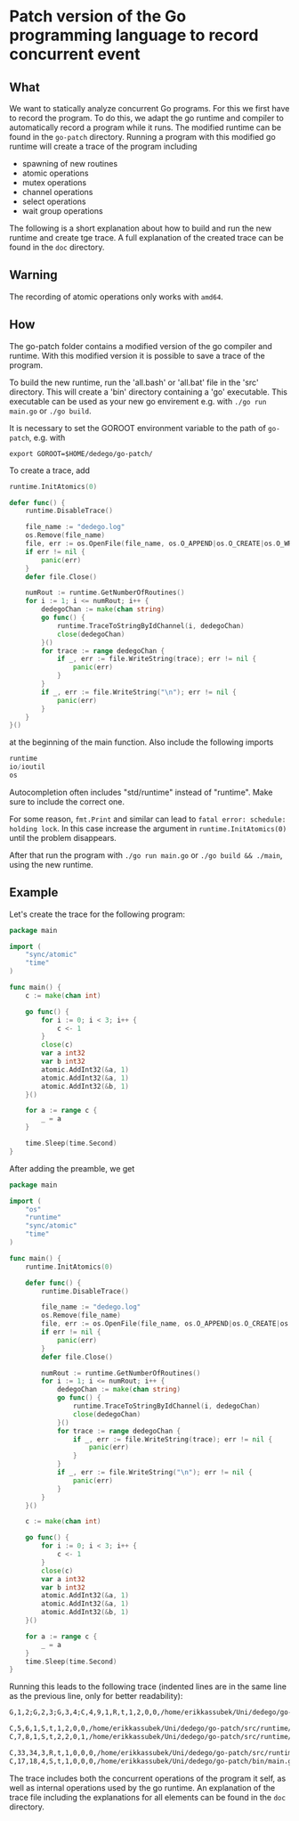# Patch version of the Go programming language to record concurrent event

## What
We want to statically analyze concurrent Go programs. For this we first have
to record the program. To do this, we adapt the go runtime and compiler
to automatically record a program while it runs. The modified runtime can 
be found in the `go-patch` directory. Running a program with this modified 
go runtime will create a trace of the program including 

- spawning of new routines
- atomic operations
- mutex operations
- channel operations
- select operations
- wait group operations

The following is a short explanation about how to build and run the 
new runtime and create tge trace. A full explanation of the created trace can be found in the 
`doc` directory. 

## Warning
The recording of atomic operations only works with `amd64`.

## How
The go-patch folder contains a modified version of the go compiler and runtime.
With this modified version it is possible to save a trace of the program.

To build the new runtime, run the 'all.bash' or 'all.bat' file in the 'src'
directory. This will create a 'bin' directory containing a 'go' executable.
This executable can be used as your new go envirement e.g. with
`./go run main.go` or `./go build`.

It is necessary to set the GOROOT environment variable to the path of `go-patch`, e.g. with 
```
export GOROOT=$HOME/dedego/go-patch/
```

To create a trace, add

```go
runtime.InitAtomics(0)

defer func() {
	runtime.DisableTrace()

	file_name := "dedego.log"
	os.Remove(file_name)
	file, err := os.OpenFile(file_name, os.O_APPEND|os.O_CREATE|os.O_WRONLY, 0644)
	if err != nil {
		panic(err)
	}
	defer file.Close()

	numRout := runtime.GetNumberOfRoutines()
	for i := 1; i <= numRout; i++ {
		dedegoChan := make(chan string)
		go func() {
			runtime.TraceToStringByIdChannel(i, dedegoChan)
			close(dedegoChan)
		}()
		for trace := range dedegoChan {
			if _, err := file.WriteString(trace); err != nil {
				panic(err)
			}
		}
		if _, err := file.WriteString("\n"); err != nil {
			panic(err)
		}
	}
}()
```

at the beginning of the main function.
Also include the following imports 
```go
runtime
io/ioutil
os
```

Autocompletion often includes "std/runtime" instead of "runtime". Make sure to include the correct one.

For some reason, `fmt.Print` and similar can lead to `fatal error: schedule: holding lock`. In this case increase the argument in `runtime.InitAtomics(0)`
until the problem disappears.

After that run the program with `./go run main.go` or `./go build && ./main`,
using the new runtime.

## Example
Let's create the trace for the following program:

```go
package main

import (
	"sync/atomic"
	"time"
)

func main() {
	c := make(chan int)

	go func() {
		for i := 0; i < 3; i++ {
			c <- 1
		}
		close(c)
		var a int32
		var b int32
		atomic.AddInt32(&a, 1)
		atomic.AddInt32(&a, 1)
		atomic.AddInt32(&b, 1)
	}()

	for a := range c {
		_ = a
	}

	time.Sleep(time.Second)
}
```

After adding the preamble, we get 

```go
package main

import (
	"os"
	"runtime"
	"sync/atomic"
	"time"
)

func main() {
	runtime.InitAtomics(0)

	defer func() {
		runtime.DisableTrace()

		file_name := "dedego.log"
		os.Remove(file_name)
		file, err := os.OpenFile(file_name, os.O_APPEND|os.O_CREATE|os.O_WRONLY, 0644)
		if err != nil {
			panic(err)
		}
		defer file.Close()

		numRout := runtime.GetNumberOfRoutines()
		for i := 1; i <= numRout; i++ {
			dedegoChan := make(chan string)
			go func() {
				runtime.TraceToStringByIdChannel(i, dedegoChan)
				close(dedegoChan)
			}()
			for trace := range dedegoChan {
				if _, err := file.WriteString(trace); err != nil {
					panic(err)
				}
			}
			if _, err := file.WriteString("\n"); err != nil {
				panic(err)
			}
		}
	}()

	c := make(chan int)

	go func() {
		for i := 0; i < 3; i++ {
			c <- 1
		}
		close(c)
		var a int32
		var b int32
		atomic.AddInt32(&a, 1)
		atomic.AddInt32(&a, 1)
		atomic.AddInt32(&b, 1)
	}()

	for a := range c {
		_ = a
	}
	time.Sleep(time.Second)
}
```

Running this leads to the following trace (indented lines are in the same line 
as the previous line, only for better readability):

```txt
G,1,2;G,2,3;G,3,4;C,4,9,1,R,t,1,2,0,0,/home/erikkassubek/Uni/dedego/go-patch/src/runtime/mgc.go:180;C,10,11,1,R,t,2,2,1,0,/home/erikkassubek/Uni/dedego/go-patch/src/runtime/mgc.go:181;G,12,5;C,13,13,2,C,t,0,0,0,0,/home/erikkassubek/Uni/dedego/go-patch/src/runtime/proc.go:256;G,14,6;G,15,7;C,16,20,4,R,t,1,0,0,0,/home/erikkassubek/Uni/dedego/go-patch/bin/main.go:56;C,21,22,4,R,t,2,0,0,0,/home/erikkassubek/Uni/dedego/go-patch/bin/main.go:56;C,23,30,4,R,t,3,0,0,0,/home/erikkassubek/Uni/dedego/go-patch/bin/main.go:56;C,31,32,4,R,t,4,0,0,0,/home/erikkassubek/Uni/dedego/go-patch/bin/main.go:56

C,5,6,1,S,t,1,2,0,0,/home/erikkassubek/Uni/dedego/go-patch/src/runtime/mgcsweep.go:279
C,7,8,1,S,t,2,2,0,1,/home/erikkassubek/Uni/dedego/go-patch/src/runtime/mgcscavenge.go:652

C,33,34,3,R,t,1,0,0,0,/home/erikkassubek/Uni/dedego/go-patch/src/runtime/dedego_trace.go:201;C,35,42,3,R,t,2,0,0,0,/home/erikkassubek/Uni/dedego/go-patch/src/runtime/dedego_trace.go:201;C,43,44,3,R,t,3,0,0,0,/home/erikkassubek/Uni/dedego/go-patch/src/runtime/dedego_trace.go:201;C,45,0,3,R,f,4,0,0,0,/home/erikkassubek/Uni/dedego/go-patch/src/runtime/dedego_trace.go:201
C,17,18,4,S,t,1,0,0,0,/home/erikkassubek/Uni/dedego/go-patch/bin/main.go:46;C,19,24,4,S,t,2,0,0,0,/home/erikkassubek/Uni/dedego/go-patch/bin/main.go:46;C,25,26,4,S,t,3,0,0,0,/home/erikkassubek/Uni/dedego/go-patch/bin/main.go:46;C,27,27,4,C,t,0,0,0,0,/home/erikkassubek/Uni/dedego/go-patch/bin/main.go:48;A,28,824634851496,A;C,29,36,3,S,t,1,0,0,0,/home/erikkassubek/Uni/dedego/go-patch/src/runtime/internal/atomic/dedego_atomic.go:104;A,37,824634851496,A;C,38,39,3,S,t,2,0,0,0,/home/erikkassubek/Uni/dedego/go-patch/src/runtime/internal/atomic/dedego_atomic.go:104;A,40,824634851500,A;C,41,46,3,S,t,3,0,0,0,/home/erikkassubek/Uni/dedego/go-patch/src/runtime/internal/atomic/dedego_atomic.go:104
```

The trace includes both the concurrent operations of the program it self, as well
as internal operations used by the go runtime. An explanation of the trace 
file including the explanations for all elements can be found in the `doc`
directory.
